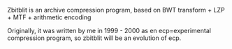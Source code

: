 Zbitblit is an archive compression program, based on BWT transform + LZP + MTF + arithmetic encoding

Originally, it was written by me in 1999 - 2000 as en ecp=experimental compression program, so 
zbitblit will be an evolution of ecp.
